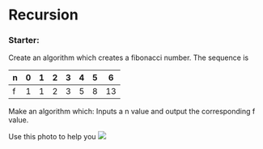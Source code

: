 # Recursion
### Starter:
Create an algorithm which creates a fibonacci number.
The sequence is 

n | 0 | 1 | 2 | 3 | 4 | 5 | 6
--- | --- | --- | --- | --- | --- | --- | --- 
f | 1 | 1 | 2 | 3 | 5 | 8 | 13

Make an algorithm which:
Inputs a n value and output the corresponding f value.

Use this photo to help you
![](https://lucasfcosta.com/assets/recursion-bubble-up.png)
